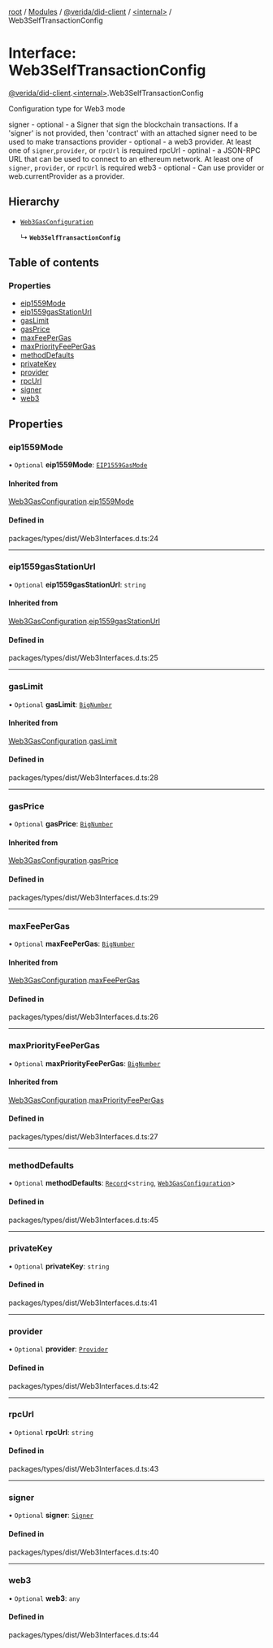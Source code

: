 [root](../README.md) / [Modules](../modules.md) / [@verida/did-client](../modules/verida_did_client.md) / [<internal\>](../modules/verida_did_client._internal_.md) / Web3SelfTransactionConfig

# Interface: Web3SelfTransactionConfig

[@verida/did-client](../modules/verida_did_client.md).[<internal\>](../modules/verida_did_client._internal_.md).Web3SelfTransactionConfig

Configuration type for Web3 mode

signer - optional - a Signer that sign the blockchain transactions. If a 'signer' is not provided, then 'contract' with an attached signer need to be used to make transactions
provider - optional - a web3 provider. At least one of `signer`,`provider`, or `rpcUrl` is required
rpcUrl - optinal - a JSON-RPC URL that can be used to connect to an ethereum network. At least one of `signer`, `provider`, or `rpcUrl` is required
web3 - optional - Can use provider or web.currentProvider as a provider.

## Hierarchy

- [`Web3GasConfiguration`](verida_did_client._internal_.Web3GasConfiguration.md)

  ↳ **`Web3SelfTransactionConfig`**

## Table of contents

### Properties

- [eip1559Mode](verida_did_client._internal_.Web3SelfTransactionConfig.md#eip1559mode)
- [eip1559gasStationUrl](verida_did_client._internal_.Web3SelfTransactionConfig.md#eip1559gasstationurl)
- [gasLimit](verida_did_client._internal_.Web3SelfTransactionConfig.md#gaslimit)
- [gasPrice](verida_did_client._internal_.Web3SelfTransactionConfig.md#gasprice)
- [maxFeePerGas](verida_did_client._internal_.Web3SelfTransactionConfig.md#maxfeepergas)
- [maxPriorityFeePerGas](verida_did_client._internal_.Web3SelfTransactionConfig.md#maxpriorityfeepergas)
- [methodDefaults](verida_did_client._internal_.Web3SelfTransactionConfig.md#methoddefaults)
- [privateKey](verida_did_client._internal_.Web3SelfTransactionConfig.md#privatekey)
- [provider](verida_did_client._internal_.Web3SelfTransactionConfig.md#provider)
- [rpcUrl](verida_did_client._internal_.Web3SelfTransactionConfig.md#rpcurl)
- [signer](verida_did_client._internal_.Web3SelfTransactionConfig.md#signer)
- [web3](verida_did_client._internal_.Web3SelfTransactionConfig.md#web3)

## Properties

### eip1559Mode

• `Optional` **eip1559Mode**: [`EIP1559GasMode`](../modules/verida_did_client._internal_.md#eip1559gasmode)

#### Inherited from

[Web3GasConfiguration](verida_did_client._internal_.Web3GasConfiguration.md).[eip1559Mode](verida_did_client._internal_.Web3GasConfiguration.md#eip1559mode)

#### Defined in

packages/types/dist/Web3Interfaces.d.ts:24

___

### eip1559gasStationUrl

• `Optional` **eip1559gasStationUrl**: `string`

#### Inherited from

[Web3GasConfiguration](verida_did_client._internal_.Web3GasConfiguration.md).[eip1559gasStationUrl](verida_did_client._internal_.Web3GasConfiguration.md#eip1559gasstationurl)

#### Defined in

packages/types/dist/Web3Interfaces.d.ts:25

___

### gasLimit

• `Optional` **gasLimit**: [`BigNumber`](../classes/verida_did_client._internal_.BigNumber.md)

#### Inherited from

[Web3GasConfiguration](verida_did_client._internal_.Web3GasConfiguration.md).[gasLimit](verida_did_client._internal_.Web3GasConfiguration.md#gaslimit)

#### Defined in

packages/types/dist/Web3Interfaces.d.ts:28

___

### gasPrice

• `Optional` **gasPrice**: [`BigNumber`](../classes/verida_did_client._internal_.BigNumber.md)

#### Inherited from

[Web3GasConfiguration](verida_did_client._internal_.Web3GasConfiguration.md).[gasPrice](verida_did_client._internal_.Web3GasConfiguration.md#gasprice)

#### Defined in

packages/types/dist/Web3Interfaces.d.ts:29

___

### maxFeePerGas

• `Optional` **maxFeePerGas**: [`BigNumber`](../classes/verida_did_client._internal_.BigNumber.md)

#### Inherited from

[Web3GasConfiguration](verida_did_client._internal_.Web3GasConfiguration.md).[maxFeePerGas](verida_did_client._internal_.Web3GasConfiguration.md#maxfeepergas)

#### Defined in

packages/types/dist/Web3Interfaces.d.ts:26

___

### maxPriorityFeePerGas

• `Optional` **maxPriorityFeePerGas**: [`BigNumber`](../classes/verida_did_client._internal_.BigNumber.md)

#### Inherited from

[Web3GasConfiguration](verida_did_client._internal_.Web3GasConfiguration.md).[maxPriorityFeePerGas](verida_did_client._internal_.Web3GasConfiguration.md#maxpriorityfeepergas)

#### Defined in

packages/types/dist/Web3Interfaces.d.ts:27

___

### methodDefaults

• `Optional` **methodDefaults**: [`Record`](../modules/verida_did_client._internal_.md#record)<`string`, [`Web3GasConfiguration`](verida_did_client._internal_.Web3GasConfiguration.md)\>

#### Defined in

packages/types/dist/Web3Interfaces.d.ts:45

___

### privateKey

• `Optional` **privateKey**: `string`

#### Defined in

packages/types/dist/Web3Interfaces.d.ts:41

___

### provider

• `Optional` **provider**: [`Provider`](../classes/verida_did_client._internal_.Provider.md)

#### Defined in

packages/types/dist/Web3Interfaces.d.ts:42

___

### rpcUrl

• `Optional` **rpcUrl**: `string`

#### Defined in

packages/types/dist/Web3Interfaces.d.ts:43

___

### signer

• `Optional` **signer**: [`Signer`](../classes/verida_did_client._internal_.Signer.md)

#### Defined in

packages/types/dist/Web3Interfaces.d.ts:40

___

### web3

• `Optional` **web3**: `any`

#### Defined in

packages/types/dist/Web3Interfaces.d.ts:44
